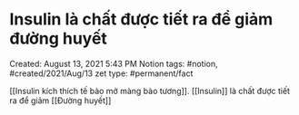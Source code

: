 # Insulin là chất được tiết ra để giảm đường huyết

Created: August 13, 2021 5:43 PM
Notion tags: #notion, #created/2021/Aug/13
zet type: #permanent/fact

[[Insulin kích thích tế bào mở màng bào tương]]. [[Insulin]] là chất được tiết ra để giảm [[Đường huyết]]
